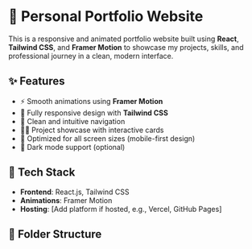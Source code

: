 # 💼 Personal Portfolio Website

This is a responsive and animated portfolio website built using **React**, **Tailwind CSS**, and **Framer Motion** to showcase my projects, skills, and professional journey in a clean, modern interface.

## ✨ Features

- ⚡ Smooth animations using **Framer Motion**
- 🎨 Fully responsive design with **Tailwind CSS**
- 🧭 Clean and intuitive navigation
- 🧑‍💻 Project showcase with interactive cards
- 📱 Optimized for all screen sizes (mobile-first design)
- 🌙 Dark mode support (optional)

## 🔧 Tech Stack

- **Frontend**: React.js, Tailwind CSS
- **Animations**: Framer Motion
- **Hosting**: [Add platform if hosted, e.g., Vercel, GitHub Pages]

## 📁 Folder Structure

